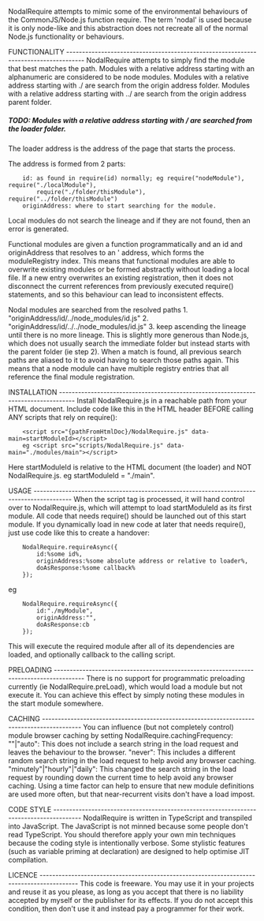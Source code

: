 NodalRequire attempts to mimic some of the environmental behaviours of the CommonJS/Node.js function require.
The term 'nodal' is used because it is only node-like and this abstraction does not recreate all of the 
normal Node.js functionality or behaviours.

FUNCTIONALITY ------------------------------------------------------------------------------------
NodalRequire attempts to simply find the module that best matches the path.
Modules with a relative address starting with an alphanumeric are considered to be node modules.
Modules with a relative address starting with ./ are search from the origin address folder.
Modules with a relative address starting with ../ are search from the origin address parent folder.
##### TODO: Modules with a relative address starting with / are searched from the loader folder. #####
The loader address is the address of the page that starts the process.

The address is formed from 2 parts: 
```
	id: as found in require(id) normally; eg require("nodeModule"), require("./localModule"), 
		require("./folder/thisModule"), require("../folder/thisModule")
	originAddress: where to start searching for the module.
```
Local modules do not search the lineage and if they are not found, then an error is generated.

Functional modules are given a function programmatically and an id and originAddress that resolves to an '
address, which forms the moduleRegistry index.
This means that functional modules are able to overwrite existing modules or be formed abstractly without 
loading a local file.
If a new entry overwrites an existing registration, then it does not disconnect the current references from 
previously executed require() statements, and so this behaviour can lead to inconsistent effects.

Nodal modules are searched from the resolved paths 
	1. "originAddress/id/../node_modules/id.js"
	2. "originAddress/id/../../node_modules/id.js"
	3. keep ascending the lineage until there is no more lineage.
This is slightly more generous than Node.js, which does not usually search the immediate folder but instead 
starts with the parent folder (ie step 2).
When a match is found, all previous search paths are aliased to it to avoid having to search those paths again.
This means that a node module can have multiple registry entries that all reference the final module registration.

INSTALLATION -----------------------------------------------------------------------------------
Install NodalRequire.js in a reachable path from your HTML document.
Include code like this in the HTML header BEFORE calling ANY scripts that rely on require(): 
```
	<script src="{pathFromHtmlDoc}/NodalRequire.js" data-main=startModuleId></script>
	eg <script src="scripts/NodalRequire.js" data-main="./modules/main"></script>
```
Here startModuleId is relative to the HTML document (the loader) and NOT NodalRequire.js.
	eg startModuleId = "./main".

USAGE ------------------------------------------------------------------------------------------
When the script tag is processed, it will hand control over to NodalRequire.js, which will attempt to load 
startModuleId as its first module.
All code that needs require() should be launched out of this start module.
If you dynamically load in new code at later that needs require(), just use code like this to create a handover:
```
	NodalRequire.requireAsync({
		id:%some id%,
		originAddress:%some absolute address or relative to loader%,
		doAsResponse:%some callback%
	});
```
eg
```
	NodalRequire.requireAsync({
		id:"./myModule",
		originAddress:"",
		doAsResponse:cb
	});
```
This will execute the required module after all of its dependencies are loaded, and optionally callback to 
the calling script.

PRELOADING ---------------------------------------------------------------------------------------
There is no support for programmatic preloading currently (ie NodalRequire.preLoad), which would load a 
module but not execute it.
You can achieve this effect by simply noting these modules in the start module somewhere.

CACHING ------------------------------------------------------------------------------------------
You can influence (but not completely control) module browser caching by setting NodalRequire.cachingFrequency:
	""|"auto": This does not include a search string in the load request and leaves the behaviour to the browser.
	"never": This includes a different random search string in the load request to help avoid any browser caching.
	"minutely"|"hourly"|"daily": This changed the search string in the load request by rounding down the current 
		time to help avoid any browser caching.
Using a time factor can help to ensure that new module definitions are used more often, but that near-recurrent 
visits don't have a load impost.

CODE STYLE ---------------------------------------------------------------------------------------
NodalRequire is written in TypeScript and transpiled into JavaScript.
The JavaScript is not minned because some people don't read TypeScript.
You should therefore apply your own min techniques because the coding style is intentionally verbose.
Some stylistic features (such as variable priming at declaration) are designed to help optimise JIT compilation.

LICENCE ------------------------------------------------------------------------------------------
This code is freeware. You may use it in your projects and reuse it as you please,
as long as you accept that there is no liability accepted by myself or the publisher for its effects.
If you do not accept this condition, then don't use it and instead pay a programmer for their work. 

